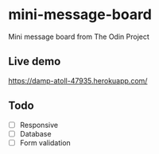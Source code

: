 # mini-message-board

Mini message board from The Odin Project

## Live demo

https://damp-atoll-47935.herokuapp.com/

## Todo

- [ ] Responsive
- [ ] Database
- [ ] Form validation
